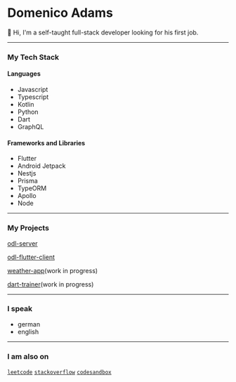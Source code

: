 # Domenico Adams
👋 Hi, I'm a self-taught full-stack developer looking for his first job.
***
### My Tech Stack

#### Languages
- Javascript
- Typescript
- Kotlin
- Python
- Dart
- GraphQL

#### Frameworks and Libraries
- Flutter
- Android Jetpack 
- Nestjs 
- Prisma 
- TypeORM 
- Apollo  
- Node
***
### My Projects

[odl-server](https://github.com/Dom-Adam/odl-server)

[odl-flutter-client](https://github.com/Dom-Adam/odl-flutter-client)

[weather-app](https://github.com/Dom-Adam/react-weather-app)(work in progress)

[dart-trainer](https://github.com/Dom-Adam/dart-trainer)(work in progress)
***
### I speak

- german
- english
***
### I am also on

[`leetcode`](https://leetcode.com/Dom-Adam/)
[`stackoverflow`](https://stackoverflow.com/users/15560679/dom-adam)
[`codesandbox`](https://codesandbox.io/dashboard/home?workspace=15896ddd-99c9-4137-b16a-e9e5156127af)

<!---
Dom-Adam/Dom-Adam is a ✨ special ✨ repository because its `README.md` (this file) appears on your GitHub profile.
You can click the Preview link to take a look at your changes.
--->
